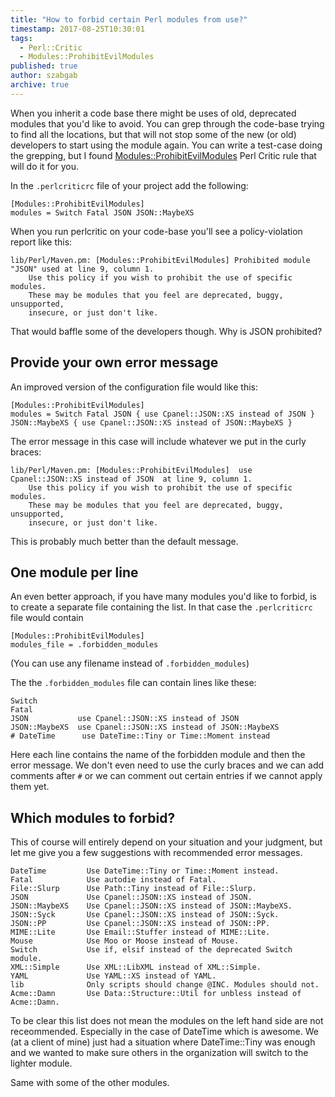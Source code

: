 ```yaml
---
title: "How to forbid certain Perl modules from use?"
timestamp: 2017-08-25T10:30:01
tags:
  - Perl::Critic
  - Modules::ProhibitEvilModules
published: true
author: szabgab
archive: true
---
```



When you inherit a code base there might be uses of old, deprecated modules that you'd like to avoid. You can
grep through the code-base trying to find all the locations, but that will not stop some of the new (or old)
developers to start using the module again. You can write a test-case doing the grepping, but I found
[Modules::ProhibitEvilModules](https://metacpan.org/pod/Perl::Critic::Policy::Modules::ProhibitEvilModules)
Perl Critic rule that will do it for you.


In the `.perlcriticrc` file of your project add the following:

```
[Modules::ProhibitEvilModules]
modules = Switch Fatal JSON JSON::MaybeXS 
```


When you run perlcritic on your code-base you'll see a policy-violation report like this:

```
lib/Perl/Maven.pm: [Modules::ProhibitEvilModules] Prohibited module "JSON" used at line 9, column 1.
    Use this policy if you wish to prohibit the use of specific modules.
    These may be modules that you feel are deprecated, buggy, unsupported,
    insecure, or just don't like.
```

That would baffle some of the developers though. Why is JSON prohibited?

## Provide your own error message

An improved version of the configuration file would like this:

```
[Modules::ProhibitEvilModules]
modules = Switch Fatal JSON { use Cpanel::JSON::XS instead of JSON } JSON::MaybeXS { use Cpanel::JSON::XS instead of JSON::MaybeXS }
```

The error message in this case will include whatever we put in the curly braces:

```
lib/Perl/Maven.pm: [Modules::ProhibitEvilModules]  use Cpanel::JSON::XS instead of JSON  at line 9, column 1.
    Use this policy if you wish to prohibit the use of specific modules.
    These may be modules that you feel are deprecated, buggy, unsupported,
    insecure, or just don't like.
```

This is probably much better than the default message.

## One module per line

An even better approach, if you have many modules you'd like to forbid, is to create a separate file containing the list.
In that case the `.perlcriticrc` file would contain 

```
[Modules::ProhibitEvilModules]
modules_file = .forbidden_modules
```

(You can use any filename instead of `.forbidden_modules`)

The the `.forbidden_modules` file can contain lines like these:

```
Switch
Fatal
JSON           use Cpanel::JSON::XS instead of JSON
JSON::MaybeXS  use Cpanel::JSON::XS instead of JSON::MaybeXS
# DateTime      use DateTime::Tiny or Time::Moment instead
```

Here each line contains the name of the forbidden module and then the error message. We don't even need to use the curly braces
and we can add comments after `#` or we can comment out certain entries if we cannot apply them yet.


## Which modules to forbid?

This of course will entirely depend on your situation and your judgment, but let me give you a few suggestions with recommended
error messages.

```
DateTime         Use DateTime::Tiny or Time::Moment instead.
Fatal            Use autodie instead of Fatal.
File::Slurp      Use Path::Tiny instead of File::Slurp.
JSON             Use Cpanel::JSON::XS instead of JSON.
JSON::MaybeXS    Use Cpanel::JSON::XS instead of JSON::MaybeXS.
JSON::Syck       Use Cpanel::JSON::XS instead of JSON::Syck.
JSON::PP         Use Cpanel::JSON::XS instead of JSON::PP.
MIME::Lite       Use Email::Stuffer instead of MIME::Lite.
Mouse            Use Moo or Moose instead of Mouse.
Switch           Use if, elsif instead of the deprecated Switch module.
XML::Simple      Use XML::LibXML instead of XML::Simple.
YAML             Use YAML::XS instead of YAML.
lib              Only scripts should change @INC. Modules should not.
Acme::Damn       Use Data::Structure::Util for unbless instead of Acme::Damn.
```

To be clear this list does not mean the modules on the left hand side are not receommended.
Especially in the case of DateTime which is awesome. We (at a client of mine) just had a situation where DateTime::Tiny
was enough and we wanted to make sure others in the organization will switch to the lighter module.

Same with some of the other modules.


